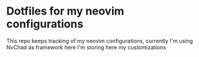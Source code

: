 # Dotfiles for my neovim configurations
This repo keeps tracking of my neovim configurations, currently I'm using NvChad as framework here I'm storing here my customizations
